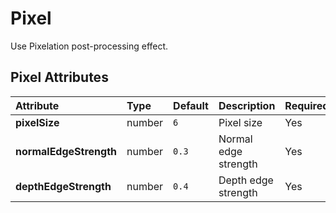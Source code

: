 
Pixel
=====


Use Pixelation post-processing effect.

Pixel Attributes
-----------------

|Attribute|Type|Default|Description|Required|
| :--- | :--- | :--- | :--- | :--- |
|**pixelSize**|number|```6```|Pixel size|Yes|
|**normalEdgeStrength**|number|```0.3```|Normal edge strength|Yes|
|**depthEdgeStrength**|number|```0.4```|Depth edge strength|Yes|
